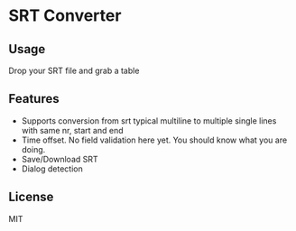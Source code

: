 # SRT Converter

## Usage
Drop your SRT file and grab a table

## Features
- Supports conversion from srt typical multiline to multiple single lines with same nr, start and end
- Time offset. No field validation here yet. You should know what you are doing.
- Save/Download SRT
- Dialog detection

## License
MIT

